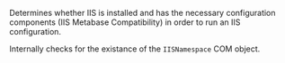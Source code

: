 ﻿Determines whether IIS is installed and has the necessary configuration components (IIS Metabase Compatibility) in order to run an IIS configuration.

Internally checks for the existance of the `IISNamespace` COM object.
